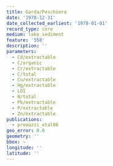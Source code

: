 ```yaml
---
title: Garda/Peschiera
date: '1978-12-31'
date_collected_earliest: '1978-01-01'
record_type: core
medium: lake_sediment
feature: '558'
description: ''
parameters:
  - Cd/extractable
  - C/organic
  - Cr/extractable
  - C/total
  - Cu/extractable
  - Hg/extractable
  - LOI
  - N/total
  - Pb/extractable
  - P/extractable
  - Zn/extractable
publications:
  - premazzi_etal86
geo_error: 0.0
geometry: ''
bbox: ~
longitude: ''
latitude: ''
---
```


